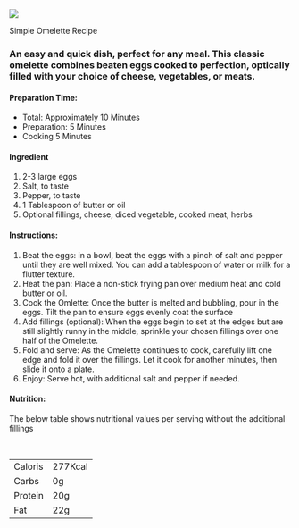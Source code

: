 <!DOCTYPE html>
<html lang="en">
<head>
    <meta charset="UTF-8">
    <meta name="viewport" content="width=device-width, initial-scale=1.0">
    <title>My First Recipe Project</title>
</head>
<body>
<link rel="stylesheet" href="style.css">
    <div class="box"> 
            <img src="image.jpeg"> </br>
      
 Simple Omelette Recipe
      <h3>An easy and quick dish, perfect for any meal. This classic omelette combines 
        beaten eggs cooked to perfection, optically filled with your choice of cheese, 
        vegetables, or meats. </h3>

  <h4>Preparation Time:</h4>
  <div class="Preparation-items">
  <ul>
    <li>Total: Approximately 10 Minutes</li>
    <li>Preparation: 5 Minutes</li>
    <li>Cooking 5 Minutes</li>
  </ul>
</div>

<h4>Ingredient</h4>
<div class="Ingredient-items">
  <ol>
    <li>2-3 large eggs</li>
    <li>Salt, to taste</li>
    <li>Pepper, to taste</li>
    <li>1 Tablespoon of butter or oil</li>
    <li>Optional fillings, cheese, diced vegetable, cooked meat, herbs</li>
      </ol>
    </div>

  <h4>Instructions:</h4>
  
  <div class="Instructions-items">
  <ol>
    <li>Beat the eggs: in a bowl, beat the eggs with a pinch of salt and pepper until 
      they are well mixed. You can add a tablespoon of water or milk for a flutter texture. </li>
    <li>Heat the pan: Place a non-stick frying pan over medium heat and cold butter or oil. </li>
    <li>Cook the Omlette: Once the butter is melted and bubbling, pour in the eggs. Tilt the pan to 
      ensure eggs evenly coat the surface</li>
    <li>Add fillings (optional): When the eggs begin to set at the edges but are still slightly runny in the middle, 
      sprinkle your chosen fillings over one half of the Omelette. </li>
    <li>Fold and serve: As the Omelette continues to cook, carefully lift one edge and fold it over the fillings. Let it cook for
       another minutes, then slide it onto a plate.</li>
    <li>Enjoy: Serve hot, with additional salt and pepper if needed. </li>
  </ol>
</div>

<h4>Nutrition:</h4>
  <div class="Nutrition-items">
<p>The below table shows nutritional values per serving without the additional fillings </p> 
</br>
<div class="table">
<table>
  <tr>
    <td>Caloris</td>
    <td>277Kcal</td>
  </tr>
  <tr>
    <td>Carbs</td>
    <td>0g</td>
    <tr>
      <td>Protein</td>
      <td>20g</td>
      <tr>
        <td>Fat</td>
        <td>22g</td>
  </tr>
</table>

</div>

</div>
</div
